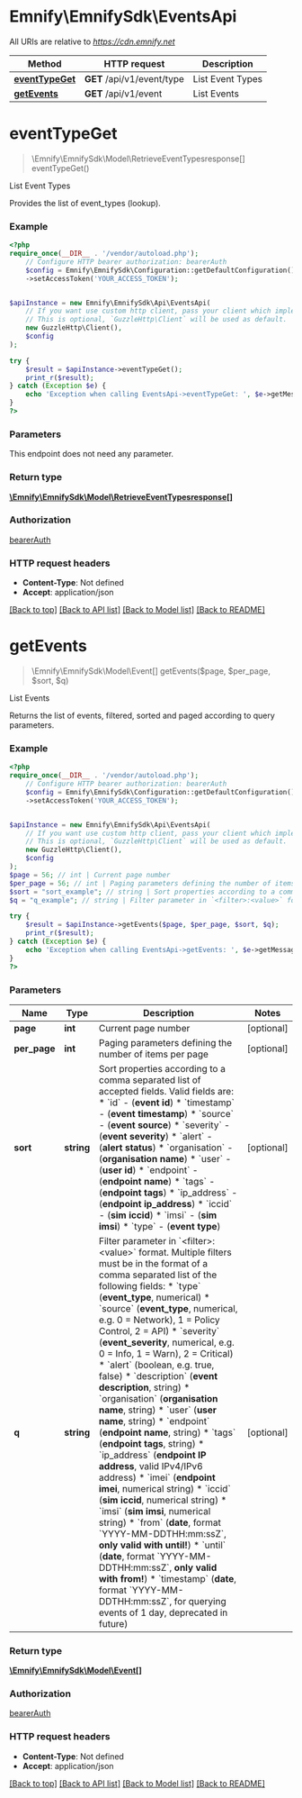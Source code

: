 # Emnify\EmnifySdk\EventsApi

All URIs are relative to *https://cdn.emnify.net*

Method | HTTP request | Description
------------- | ------------- | -------------
[**eventTypeGet**](EventsApi.md#eventtypeget) | **GET** /api/v1/event/type | List Event Types
[**getEvents**](EventsApi.md#getevents) | **GET** /api/v1/event | List Events

# **eventTypeGet**
> \Emnify\EmnifySdk\Model\RetrieveEventTypesresponse[] eventTypeGet()

List Event Types

Provides the list of event_types (lookup).

### Example
```php
<?php
require_once(__DIR__ . '/vendor/autoload.php');
    // Configure HTTP bearer authorization: bearerAuth
    $config = Emnify\EmnifySdk\Configuration::getDefaultConfiguration()
    ->setAccessToken('YOUR_ACCESS_TOKEN');


$apiInstance = new Emnify\EmnifySdk\Api\EventsApi(
    // If you want use custom http client, pass your client which implements `GuzzleHttp\ClientInterface`.
    // This is optional, `GuzzleHttp\Client` will be used as default.
    new GuzzleHttp\Client(),
    $config
);

try {
    $result = $apiInstance->eventTypeGet();
    print_r($result);
} catch (Exception $e) {
    echo 'Exception when calling EventsApi->eventTypeGet: ', $e->getMessage(), PHP_EOL;
}
?>
```

### Parameters
This endpoint does not need any parameter.

### Return type

[**\Emnify\EmnifySdk\Model\RetrieveEventTypesresponse[]**](../Model/RetrieveEventTypesresponse.md)

### Authorization

[bearerAuth](../../README.md#bearerAuth)

### HTTP request headers

 - **Content-Type**: Not defined
 - **Accept**: application/json

[[Back to top]](#) [[Back to API list]](../../README.md#documentation-for-api-endpoints) [[Back to Model list]](../../README.md#documentation-for-models) [[Back to README]](../../README.md)

# **getEvents**
> \Emnify\EmnifySdk\Model\Event[] getEvents($page, $per_page, $sort, $q)

List Events

Returns the list of events, filtered, sorted and paged according to query parameters.

### Example
```php
<?php
require_once(__DIR__ . '/vendor/autoload.php');
    // Configure HTTP bearer authorization: bearerAuth
    $config = Emnify\EmnifySdk\Configuration::getDefaultConfiguration()
    ->setAccessToken('YOUR_ACCESS_TOKEN');


$apiInstance = new Emnify\EmnifySdk\Api\EventsApi(
    // If you want use custom http client, pass your client which implements `GuzzleHttp\ClientInterface`.
    // This is optional, `GuzzleHttp\Client` will be used as default.
    new GuzzleHttp\Client(),
    $config
);
$page = 56; // int | Current page number
$per_page = 56; // int | Paging parameters defining the number of items per page
$sort = "sort_example"; // string | Sort properties according to a comma separated list of accepted fields. Valid fields are:  * `id` - (**event id**) * `timestamp` - (**event timestamp**) * `source` - (**event source**) * `severity` - (**event severity**) * `alert` - (**alert status**) * `organisation` - (**organisation name**) * `user` - (**user id**) * `endpoint` - (**endpoint name**) * `tags` - (**endpoint tags**) * `ip_address` - (**endpoint ip_address**) * `iccid` - (**sim iccid**) * `imsi` - (**sim imsi**) * `type` - (**event type**)
$q = "q_example"; // string | Filter parameter in `<filter>:<value>` format. Multiple filters must be in the format of a comma separated list of the following fields:  * `type` (**event_type**, numerical) * `source` (**event_type**, numerical, e.g. 0 = Network), 1 = Policy Control, 2 = API) * `severity` (**event_severity**, numerical, e.g. 0 = Info, 1 = Warn), 2 = Critical) * `alert` (boolean, e.g. true, false) * `description` (**event description**, string) * `organisation` (**organisation name**, string) * `user` (**user name**, string) * `endpoint` (**endpoint name**, string) * `tags` (**endpoint tags**, string) * `ip_address` (**endpoint IP address**, valid IPv4/IPv6 address) * `imei` (**endpoint imei**, numerical string) * `iccid` (**sim iccid**, numerical string) * `imsi` (**sim imsi**, numerical string) * `from` (**date**, format `YYYY-MM-DDTHH:mm:ssZ`, __only valid with until!__) * `until` (**date**, format `YYYY-MM-DDTHH:mm:ssZ`, __only valid with from!__) * `timestamp` (**date**, format `YYYY-MM-DDTHH:mm:ssZ`, for querying events of 1 day, deprecated in future)

try {
    $result = $apiInstance->getEvents($page, $per_page, $sort, $q);
    print_r($result);
} catch (Exception $e) {
    echo 'Exception when calling EventsApi->getEvents: ', $e->getMessage(), PHP_EOL;
}
?>
```

### Parameters

Name | Type | Description  | Notes
------------- | ------------- | ------------- | -------------
 **page** | **int**| Current page number | [optional]
 **per_page** | **int**| Paging parameters defining the number of items per page | [optional]
 **sort** | **string**| Sort properties according to a comma separated list of accepted fields. Valid fields are:  * &#x60;id&#x60; - (**event id**) * &#x60;timestamp&#x60; - (**event timestamp**) * &#x60;source&#x60; - (**event source**) * &#x60;severity&#x60; - (**event severity**) * &#x60;alert&#x60; - (**alert status**) * &#x60;organisation&#x60; - (**organisation name**) * &#x60;user&#x60; - (**user id**) * &#x60;endpoint&#x60; - (**endpoint name**) * &#x60;tags&#x60; - (**endpoint tags**) * &#x60;ip_address&#x60; - (**endpoint ip_address**) * &#x60;iccid&#x60; - (**sim iccid**) * &#x60;imsi&#x60; - (**sim imsi**) * &#x60;type&#x60; - (**event type**) | [optional]
 **q** | **string**| Filter parameter in &#x60;&lt;filter&gt;:&lt;value&gt;&#x60; format. Multiple filters must be in the format of a comma separated list of the following fields:  * &#x60;type&#x60; (**event_type**, numerical) * &#x60;source&#x60; (**event_type**, numerical, e.g. 0 &#x3D; Network), 1 &#x3D; Policy Control, 2 &#x3D; API) * &#x60;severity&#x60; (**event_severity**, numerical, e.g. 0 &#x3D; Info, 1 &#x3D; Warn), 2 &#x3D; Critical) * &#x60;alert&#x60; (boolean, e.g. true, false) * &#x60;description&#x60; (**event description**, string) * &#x60;organisation&#x60; (**organisation name**, string) * &#x60;user&#x60; (**user name**, string) * &#x60;endpoint&#x60; (**endpoint name**, string) * &#x60;tags&#x60; (**endpoint tags**, string) * &#x60;ip_address&#x60; (**endpoint IP address**, valid IPv4/IPv6 address) * &#x60;imei&#x60; (**endpoint imei**, numerical string) * &#x60;iccid&#x60; (**sim iccid**, numerical string) * &#x60;imsi&#x60; (**sim imsi**, numerical string) * &#x60;from&#x60; (**date**, format &#x60;YYYY-MM-DDTHH:mm:ssZ&#x60;, __only valid with until!__) * &#x60;until&#x60; (**date**, format &#x60;YYYY-MM-DDTHH:mm:ssZ&#x60;, __only valid with from!__) * &#x60;timestamp&#x60; (**date**, format &#x60;YYYY-MM-DDTHH:mm:ssZ&#x60;, for querying events of 1 day, deprecated in future) | [optional]

### Return type

[**\Emnify\EmnifySdk\Model\Event[]**](../Model/Event.md)

### Authorization

[bearerAuth](../../README.md#bearerAuth)

### HTTP request headers

 - **Content-Type**: Not defined
 - **Accept**: application/json

[[Back to top]](#) [[Back to API list]](../../README.md#documentation-for-api-endpoints) [[Back to Model list]](../../README.md#documentation-for-models) [[Back to README]](../../README.md)

